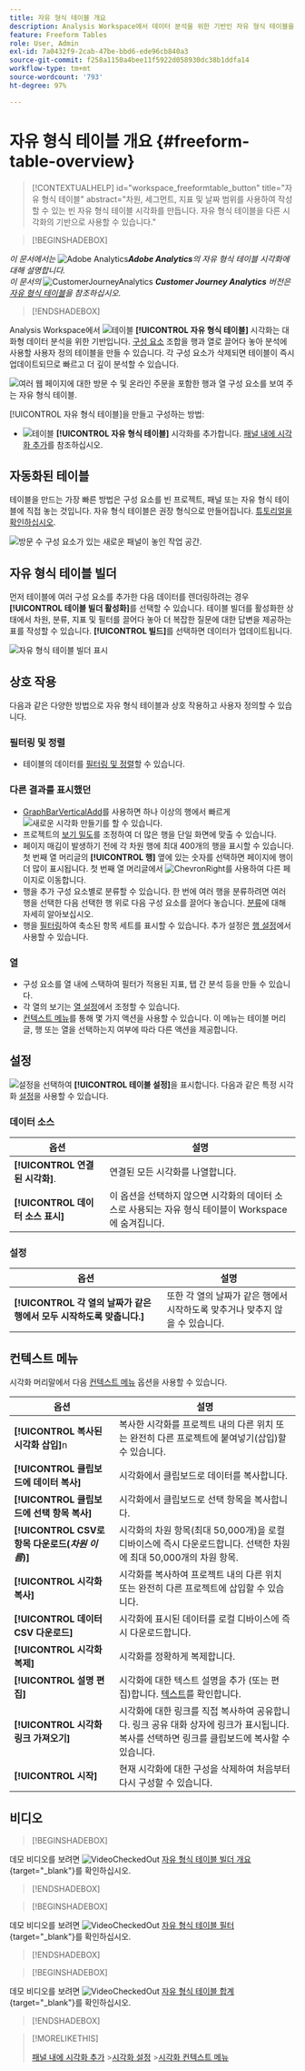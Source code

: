 ```yaml
---
title: 자유 형식 테이블 개요
description: Analysis Workspace에서 데이터 분석을 위한 기반인 자유 형식 테이블을 사용하는 방법에 대해 알아봅니다.
feature: Freeform Tables
role: User, Admin
exl-id: 7a0432f9-2cab-47be-bbd6-ede96cb840a3
source-git-commit: f258a1150a4bee11f5922d058930dc38b1ddfa14
workflow-type: tm+mt
source-wordcount: '793'
ht-degree: 97%

---
```


# 자유 형식 테이블 개요 {#freeform-table-overview}


<!-- markdownlint-disable MD034 -->

>[!CONTEXTUALHELP]
>id="workspace_freeformtable_button"
>title="자유 형식 테이블"
>abstract="차원, 세그먼트, 지표 및 날짜 범위를 사용하여 작성할 수 있는 빈 자유 형식 테이블 시각화를 만듭니다. 자유 형식 테이블을 다른 시각화의 기반으로 사용할 수 있습니다."

<!-- markdownlint-enable MD034 -->


>[!BEGINSHADEBOX]

_이 문서에서는_ ![Adobe Analytics](/help/assets/icons/AdobeAnalytics.svg) _&#x200B;**Adobe Analytics**&#x200B;의 자유 형식 테이블 시각화에 대해 설명합니다._<br/>_이 문서의_ ![CustomerJourneyAnalytics](/help/assets/icons/CustomerJourneyAnalytics.svg) _&#x200B;**Customer Journey Analytics** 버전은 [자유 형식 테이블](https://experienceleague.adobe.com/ko/docs/analytics-platform/using/cja-workspace/visualizations/freeform-table/freeform-table)을 참조하십시오._

>[!ENDSHADEBOX]


Analysis Workspace에서 ![테이블](/help/assets/icons/Table.svg) **[!UICONTROL 자유 형식 테이블]** 시각화는 대화형 데이터 분석을 위한 기반입니다. [구성 요소](/help/analyze/analysis-workspace/components/analysis-workspace-components.md) 조합을 행과 열로 끌어다 놓아 분석에 사용할 사용자 정의 테이블을 만들 수 있습니다. 각 구성 요소가 삭제되면 테이블이 즉시 업데이트되므로 빠르고 더 깊이 분석할 수 있습니다.

![여러 웹 페이지에 대한 방문 수 및 온라인 주문을 포함한 행과 열 구성 요소를 보여 주는 자유 형식 테이블.](assets/opening-section.png)

[!UICONTROL 자유 형식 테이블]을 만들고 구성하는 방법:

* ![테이블](/help/assets/icons/Table.svg) **[!UICONTROL 자유 형식 테이블]** 시각화를 추가합니다. [패널 내에 시각화 추가](../freeform-analysis-visualizations.md#add-visualizations-to-a-panel)를 참조하십시오.

## 자동화된 테이블

테이블을 만드는 가장 빠른 방법은 구성 요소를 빈 프로젝트, 패널 또는 자유 형식 테이블에 직접 놓는 것입니다. 자유 형식 테이블은 권장 형식으로 만들어집니다. [튜토리얼을 확인하십시오](https://experienceleague.adobe.com/ko/docs/analytics-learn/tutorials/analysis-workspace/building-freeform-tables/auto-build-freeform-tables-in-analysis-workspace).

![방문 수 구성 요소가 있는 새로운 패널이 놓인 작업 공간.](assets/automated-table.png)

## 자유 형식 테이블 빌더

먼저 테이블에 여러 구성 요소를 추가한 다음 데이터를 렌더링하려는 경우 **[!UICONTROL 테이블 빌더 활성화]**&#x200B;를 선택할 수 있습니다. 테이블 빌더를 활성화한 상태에서 차원, 분류, 지표 및 필터를 끌어다 놓아 더 복잡한 질문에 대한 답변을 제공하는 표를 작성할 수 있습니다. **[!UICONTROL 빌드]**&#x200B;를 선택하면 데이터가 업데이트됩니다.

![자유 형식 테이블 빌더 표시 &#x200B;](assets/table-builder.png)

## 상호 작용

다음과 같은 다양한 방법으로 자유 형식 테이블과 상호 작용하고 사용자 정의할 수 있습니다.

### 필터링 및 정렬

* 테이블의 데이터를 [필터링 및 정렬](filter-and-sort.md)할 수 있습니다.

### 다른 결과를 표시했던

* [GraphBarVerticalAdd](../freeform-analysis-visualizations.md#visualize)를 사용하면 하나 이상의 행에서 빠르게 ![새로운 시각화 만들기](/help/assets/icons/GraphBarVerticalAdd.svg)를 할 수 있습니다.
* 프로젝트의 [보기 밀도](/help/analyze/analysis-workspace/build-workspace-project/view-density.md)를 조정하여 더 많은 행을 단일 화면에 맞출 수 있습니다.
* 페이지 매김이 발생하기 전에 각 차원 행에 최대 400개의 행을 표시할 수 있습니다. 첫 번째 열 머리글의 **[!UICONTROL 행]** 옆에 있는 숫자를 선택하면 페이지에 행이 더 많이 표시됩니다. 첫 번째 열 머리글에서 ![ChevronRight](/help/assets/icons/ChevronRight.svg)를 사용하여 다른 페이지로 이동합니다.
* 행을 추가 구성 요소별로 분류할 수 있습니다. 한 번에 여러 행을 분류하려면 여러 행을 선택한 다음 선택한 행 위로 다음 구성 요소를 끌어다 놓습니다. [분류](/help/analyze/analysis-workspace/components/dimensions/t-breakdown-fa.md)에 대해 자세히 알아보십시오.
* 행을 [필터링](/help/analyze/analysis-workspace/visualizations/freeform-table/filter-and-sort.md)하여 축소된 항목 세트를 표시할 수 있습니다. 추가 설정은 [행 설정](/help/analyze/analysis-workspace/visualizations/freeform-table/column-row-settings/table-settings.md)에서 사용할 수 있습니다.

### 열

* 구성 요소를 열 내에 스택하여 필터가 적용된 지표, 탭 간 분석 등을 만들 수 있습니다.
* 각 열의 보기는 [열 설정](/help/analyze/analysis-workspace/visualizations/freeform-table/column-row-settings/column-settings.md)에서 조정할 수 있습니다.
* [컨텍스트 메뉴](/help/analyze/analysis-workspace/visualizations/freeform-analysis-visualizations.md#context-menu)를 통해 몇 가지 액션을 사용할 수 있습니다. 이 메뉴는 테이블 머리글, 행 또는 열을 선택하는지 여부에 따라 다른 액션을 제공합니다.


## 설정

![설정](/help/assets/icons/Setting.svg)을 선택하여 **[!UICONTROL 테이블 설정]**&#x200B;을 표시합니다. 다음과 같은 특정 시각화 [설정](../freeform-analysis-visualizations.md#settings)을 사용할 수 있습니다.

### 데이터 소스

| 옵션 | 설명 |
|---|---|
| **[!UICONTROL 연결된 시각화]**. | 연결된 모든 시각화를 나열합니다. |
| **[!UICONTROL 데이터 소스 표시]** | 이 옵션을 선택하지 않으면 시각화의 데이터 소스로 사용되는 자유 형식 테이블이 Workspace에 숨겨집니다. |

### 설정

| 옵션 | 설명 |
|---|---|
| **[!UICONTROL 각 열의 날짜가 같은 행에서 모두 시작하도록 맞춥니다.]** | 또한 각 열의 날짜가 같은 행에서 시작하도록 맞추거나 맞추지 않을 수 있습니다. |


## 컨텍스트 메뉴

시각화 머리말에서 다음 [컨텍스트 메뉴](../freeform-analysis-visualizations.md#context-menu) 옵션을 사용할 수 있습니다.

| 옵션 | 설명 |
| --- | --- |
| **[!UICONTROL 복사된 시각화 삽입]**&#x200B;n | 복사한 시각화를 프로젝트 내의 다른 위치 또는 완전히 다른 프로젝트에 붙여넣기(삽입)할 수 있습니다. |
| **[!UICONTROL 클립보드에 데이터 복사]** | 시각화에서 클립보드로 데이터를 복사합니다. |
| **[!UICONTROL 클립보드에 선택 항목 복사]** | 시각화에서 클립보드로 선택 항목을 복사합니다. |
| **[!UICONTROL CSV로 항목 다운로드(*차원 이름*)]** | 시각화의 차원 항목(최대 50,000개)을 로컬 디바이스에 즉시 다운로드합니다. 선택한 차원에 최대 50,000개의 차원 항목. |
| **[!UICONTROL 시각화 복사]** | 시각화를 복사하여 프로젝트 내의 다른 위치 또는 완전히 다른 프로젝트에 삽입할 수 있습니다. |
| **[!UICONTROL 데이터 CSV 다운로드]** | 시각화에 표시된 데이터를 로컬 디바이스에 즉시 다운로드합니다. |
| **[!UICONTROL 시각화 복제]** | 시각화를 정확하게 복제합니다. |
| **[!UICONTROL 설명 편집]** | 시각화에 대한 텍스트 설명을 추가 (또는 편집)합니다. [텍스트](../text.md)를 확인합니다. |
| **[!UICONTROL 시각화 링크 가져오기]** | 시각화에 대한 링크를 직접 복사하여 공유합니다. 링크 공유 대화 상자에 링크가 표시됩니다. 복사를 선택하면 링크를 클립보드에 복사할 수 있습니다. |
| **[!UICONTROL 시작]** | 현재 시각화에 대한 구성을 삭제하여 처음부터 다시 구성할 수 있습니다. |



## 비디오

>[!BEGINSHADEBOX]

데모 비디오를 보려면 ![VideoCheckedOut](/help/assets/icons/VideoCheckedOut.svg) [자유 형식 테이블 빌더 개요](https://video.tv.adobe.com/v/31318?quality=12&learn=on){target="_blank"}를 확인하십시오.

>[!ENDSHADEBOX]

>[!BEGINSHADEBOX]

데모 비디오를 보려면 ![VideoCheckedOut](/help/assets/icons/VideoCheckedOut.svg) [자유 형식 테이블 필터](https://video.tv.adobe.com/v/23232?quality=12&learn=on){target="_blank"}를 확인하십시오.

>[!ENDSHADEBOX]

>[!BEGINSHADEBOX]

데모 비디오를 보려면 ![VideoCheckedOut](/help/assets/icons/VideoCheckedOut.svg) [자유 형식 테이블 합계](https://video.tv.adobe.com/v/29273?quality=12&learn=on){target="_blank"}를 확인하십시오.

>[!ENDSHADEBOX]


>[!MORELIKETHIS]
>
>[패널 내에 시각화 추가](/help/analyze/analysis-workspace/visualizations/freeform-analysis-visualizations.md#add-visualizations-to-a-panel)
>&#x200B;>[시각화 설정](/help/analyze/analysis-workspace/visualizations/freeform-analysis-visualizations.md#settings)
>&#x200B;>[시각화 컨텍스트 메뉴](/help/analyze/analysis-workspace/visualizations/freeform-analysis-visualizations.md#context-menu)
>



